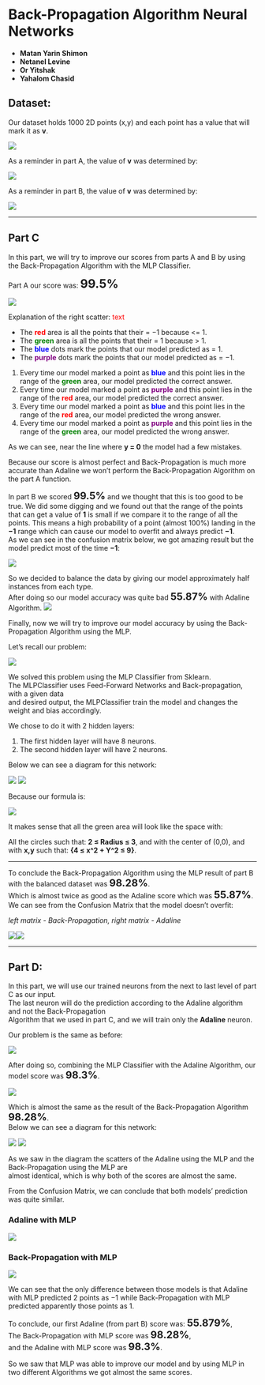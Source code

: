 ﻿# Back-Propagation Algorithm Neural Networks

- **Matan Yarin Shimon** 
- **Netanel Levine** 
- **Or Yitshak**
- **Yahalom Chasid**  

## Dataset:  
Our dataset holds 1000 2D points (x,y) and each point has a value that will mark it as **v**.

![](readme_pics/im0.png)

As a reminder in part A, the value of **v** was determined by: 

![](readme_pics/im1.png)

As a reminder in part B, the value of **v** was determined by: 

![](readme_pics/im2.png)

____________
## Part C 

In this part, we will try to improve our scores from parts A and B by using the Back-Propagation Algorithm with the MLP Classifier. 

Part A our score was: <span style="font-size:18.0pt"> **99.5%**</span>

![](readme_pics/im3.png)


Explanation of the right scatter: 
<span style="color: red;">text</span>

- The **<span style="color: red;">red</span>** area is all the points that their  = −1 because  <= 1. 
- The **<span style="color: green;">green</span>** area is all the points that their  = 1 because  > 1. 
- The **<span style="color: blue;">blue</span>** dots mark the points that our model predicted as  = 1. 
- The **<span style="color: purple;">purple</span>** dots mark the points that our model predicted as  = −1. 
1. Every time our model marked a point as **<span style="color: blue;">blue</span>** and this point lies in the range of the **<span style="color: green;">green</span>** area, our model predicted the correct answer. 
1. Every time our model marked a point as **<span style="color: purple;">purple</span>** and this point lies in the range of the **<span style="color: red;">red</span>** area, our model predicted the correct answer. 
1. Every time our model marked a point as **<span style="color: blue;">blue</span>** and this point lies in the range of the **<span style="color: red;">red</span>** area, our model predicted the wrong answer. 
1. Every time our model marked a point as **<span style="color: purple;">purple</span>** and this point lies in the range of the **<span style="color: green;">green</span>** area, our model predicted the wrong answer. 

As we can see, near the line where  **y = 0** the model had a few mistakes. 

Because our score is almost perfect and Back-Propagation is much more accurate than Adaline we won’t perform the Back-Propagation Algorithm on the part A function. 

In part B we scored  <span style="font-size:15.0pt"> **99.5%**</span> and we thought that this is too good to be true.
We did some digging and we found out that the range of the points that can get a value of **1** is small if we compare it to the range of all the points. This means a high probability of a point
(almost 100%) landing in the **−1** range which can cause our model to overfit and always predict  **−1**.  
As we can see in the confusion matrix below, we got amazing result but the model predict most of the time **−1**: 

![](readme_pics/im4.png)


So we decided to balance the data by giving our model approximately half instances from
each type.   
After doing so our model accuracy was quite bad <span style="font-size:15.0pt"> **55.87%**</span> with Adaline Algorithm. 
![](readme_pics/im5.png)

Finally, now we will try to improve our model accuracy by using the Back-Propagation Algorithm using the MLP. 

Let’s recall our problem: 

![](readme_pics/im2.png)

We solved this problem using the MLP Classifier from Sklearn.  
The MLPClassifier uses Feed-Forward Networks and Back-propagation, with a given data   
and desired output, the MLPClassifier train the model and changes the weight and bias accordingly. 

We chose to do it with 2 hidden layers: 

1. The first hidden layer will have 8 neurons. 
1. The second hidden layer will have 2 neurons. 

Below we can see a diagram for this network:

![](readme_pics/im6_1.jpg)
![](readme_pics/im6_2.jpg)

Because our formula is: 

![](readme_pics/im2.png)

It makes sense that all the green area will look like the space with: 

All the circles such that: **2 ≤ Radius ≤ 3**,  and with the center of (0,0), and with  **x,y** such that:  **{4 ≤ x^2 + Y^2 ≤ 9}**.
_____

To conclude the Back-Propagation Algorithm using the MLP result of part B with the balanced dataset was  <span style="font-size:15.0pt"> **98.28%**</span>.  
Which is almost twice as good as the Adaline score which was  <span style="font-size:15.0pt"> **55.87%**</span>.  
We can see from the Confusion Matrix that the model doesn’t overfit: 

*left matrix - Back-Propagation, right matrix - Adaline* 

![](readme_pics/Aspose.Words.a56d60de-3c55-4e00-a247-60954006dbd8.042.jpeg)![](readme_pics/Aspose.Words.a56d60de-3c55-4e00-a247-60954006dbd8.043.png)

_______________
## Part D:

In this part, we will use our trained neurons from the next to last level of part C as our input.   
The last neuron will do the prediction according to the Adaline algorithm and not the Back-Propagation  
Algorithm that we used in part C, and we will train only the **Adaline** neuron. 

Our problem is the same as before:  

![](readme_pics/im2.png)

After doing so, combining the MLP Classifier with the Adaline Algorithm, our model  score was  <span style="font-size:15.0pt"> **98.3%**</span>.

![](readme_pics/Aspose.Words.a56d60de-3c55-4e00-a247-60954006dbd8.044.png)

Which is almost the same as the result of the Back-Propagation Algorithm  <span style="font-size:15.0pt"> **98.28%**</span>.  
Below we can see a diagram for this network:

![](readme_pics/im7_1.jpg)
![](readme_pics/im7_2.jpg)

As we saw in the diagram the scatters of the Adaline using the MLP and the Back-Propagation using the MLP are   
almost identical, which is why both of the scores are almost the same.   

From the Confusion Matrix, we can conclude that both models’ prediction was quite similar. 

### Adaline with MLP 

![](readme_pics/Aspose.Words.a56d60de-3c55-4e00-a247-60954006dbd8.050.jpeg)

### Back-Propagation with MLP

![](readme_pics/Aspose.Words.a56d60de-3c55-4e00-a247-60954006dbd8.051.jpeg)

We can see that the only difference between those models is that Adaline with MLP predicted  2  points as −1 while Back-Propagation with MLP predicted apparently those points as 1. 

To conclude, our first Adaline (from part B) score was: <span style="font-size:15.0pt"> **55.879%**</span>,  
The Back-Propagation with MLP score was <span style="font-size:15.0pt"> **98.28%**</span>,  
and the Adaline with MLP score was <span style="font-size:15.0pt"> **98.3%**</span>. 

So we saw that MLP was able to improve our model and by using MLP in two different Algorithms we got almost the same scores. 
